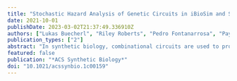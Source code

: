 ```yaml
---
title: "Stochastic Hazard Analysis of Genetic Circuits in iBioSim and STAMINA"
date: 2021-10-01
publishDate: 2023-03-02T21:37:49.336910Z
authors: ["Lukas Buecherl", "Riley Roberts", "Pedro Fontanarrosa", "Payton J. Thomas", "Jeanet Mante", "Zhen Zhang", "Chris J. Myers"]
publication_types: ["2"]
abstract: "In synthetic biology, combinational circuits are used to program cells for various new applications like biosensors, drug delivery systems, and biofuels. Similar to asynchronous electronic circuits, some combinational genetic circuits may show unwanted switching variations (glitches) caused by multiple input changes. Depending on the biological circuit, glitches can cause irreversible effects and jeopardize the circuit's functionality. This paper presents a stochastic analysis to predict glitch propensities for three implementations of a genetic circuit with known glitching behavior. The analysis uses STochastic Approximate Model-checker for INfinite-state Analysis (STAMINA), a tool for stochastic verification. The STAMINA results were validated by comparison to stochastic simulation in iBioSim resulting in further improvements of STAMINA. This paper demonstrates that stochastic verification can be utilized by genetic designers to evaluate design choices and input restrictions to achieve a desired reliability of operation."
featured: false
publication: "*ACS Synthetic Biology*"
doi: "10.1021/acssynbio.1c00159"
---
```


